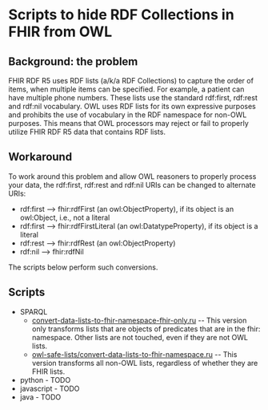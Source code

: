 # Scripts to hide RDF Collections in FHIR from OWL

## Background: the problem
FHIR RDF R5 uses RDF lists (a/k/a RDF Collections) to capture the order of items, when multiple items can be specified.  For example, a patient can have multiple phone numbers.  These lists use the standard rdf:first, rdf:rest and rdf:nil vocabulary.   OWL uses RDF lists for its own expressive purposes and prohibits the use of vocabulary in the RDF namespace for non-OWL purposes.  This means that OWL processors may reject or fail to properly utilize FHIR RDF R5 data that contains RDF lists.  

## Workaround
To work around this problem and allow OWL reasoners to properly process your data, the rdf:first, rdf:rest and rdf:nil URIs can be changed to alternate URIs:
* rdf:first --> fhir:rdfFirst (an owl:ObjectProperty), if its object is an owl:Object, i.e., not a literal
* rdf:first --> fhir:rdfFirstLiteral (an owl:DatatypeProperty), if its object is a literal
* rdf:rest --> fhir:rdfRest (an owl:ObjectProperty)
* rdf:nil --> fhir:rdfNil

The scripts below perform such conversions.

## Scripts
* SPARQL
  * [convert-data-lists-to-fhir-namespace-fhir-only.ru](https://github.com/w3c/hcls-fhir-rdf/blob/gh-pages/scripts/owl-safe-lists/convert-data-lists-to-fhir-namespace-fhir-only.ru) -- This version only transforms lists that are objects of predicates that are in the fhir: namespace.  Other lists are not touched, even if they are not OWL lists.
  * [owl-safe-lists/convert-data-lists-to-fhir-namespace.ru](https://github.com/w3c/hcls-fhir-rdf/blob/gh-pages/scripts/owl-safe-lists/convert-data-lists-to-fhir-namespace.ru) -- This version transforms all non-OWL lists, regardless of whether they are FHIR lists. 
* python - TODO
* javascript - TODO
* java - TODO
